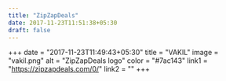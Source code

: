 ```yaml
---
title: "ZipZapDeals"
date: 2017-11-23T11:51:38+05:30
draft: false
---
```


+++
date = "2017-11-23T11:49:43+05:30"
title = "VAKIL"
image = "vakil.png"
alt = "ZipZapDeals logo"
color = "#7ac143"
link1 = "https://zipzapdeals.com/0/"
link2 = ""
+++
